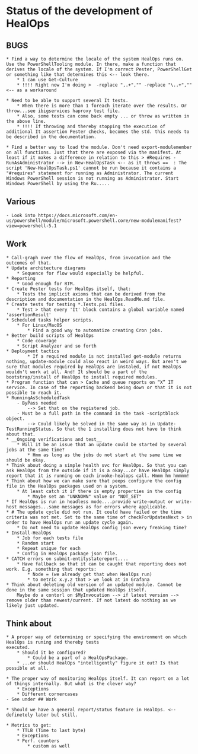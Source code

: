 # Status of the development of HealOps

## BUGS

    * Find a way to determine the locale of the system HealOps runs on. Use the PowerShellTooling module. In there, make a function that derives the locale of the system. If I'm correct Pester, PowerShellGet or something like that determines this <-- look there.
        * 1 can use Get-Culture
        * !!!! Right now I'm doing >  -replace ",.+","" -replace "\..+","" <-- as a workaround

    * Need to be able to support several It tests.
        * When there is more than 1 foreach iterate over the results. Or throw...see ibigservices haproxy test file.
        * Also, some tests can come back empty ... or throw as written in the above line.
        * !!!! If throwing and thereby stopping the execution of additional It assertion Pester checks, becomes the std. this needs to be described in the documentation.

    * Find a better way to load the module. Don't need export-modulemember on all functions. Just that there are exposed via the manifest. At least if it makes a difference in relation to this > #Requires -RunAsAdministrator --> in New-HealOpsTask <-- as it throws ==  : The script 'New-HealOpsTask.ps1' cannot be run because it contains a "#requires" statement for running as Administrator. The current Windows PowerShell session is not running as Administrator. Start Windows PowerShell by using the Ru.....

## Various

    - Look into https://docs.microsoft.com/en-us/powershell/module/microsoft.powershell.core/new-modulemanifest?view=powershell-5.1

## Work

    * Call-graph over the flow of HealOps, from invocation and the outcomes of that.
    * Update architecture diagrams
        * Sequence for flow would especially be helpful.
    * Reporting
        * Good enough for RTM.
    * Create Pester tests for HealOps itself, that:
        * Tests the implicit axioms that can be derived from the description and documentation in the HealOps.ReadMe.md file.
    * Create tests for testing *.Tests.ps1 files.
        * Test > that every 'It' block contains a global variable named 'assertionResult'
    * Scheduled tasks helper scripts.
        * For Linux/MacOS
            * Find a good way to automatize creating Cron jobs.
    * Better build scripts of HealOps
        * Code coverage
        * Script Analyzer and so forth
    * Deployment tactics
            * If a required module is not installed get-module returns nothing, update-module could also react in weird ways. But aren't we sure that modules required by HealOps are instaled, if not HealOps wouldn't work at all. And! It should be a part of the bootstrap/install of HealOps to install required modules.
    * Program function that can > Cache and queue reports on “X” IT service. In case of the reporting backend being down or that it is not possible to reach it.
    * RunningAsScheduledTask
        - ByPass needed
            --> Set that on the registered job.
        - Must be a full path in the command in the task -scriptblock object.
            --> Could likely be solved in the same way as in Update-TestRunningStatus. So that the 1 installing does not have to think about that.
    * __Ongoing verifications and test__
        * Will it be an issue that an update could be started by several jobs at the same time?
            * Hmm as long as the jobs do not start at the same time we should be okay.
    * Think about doing a simple health svc for HealOps. So that you can ask HealOps from the outside if it is a okay...or have HealOps simply report that it is running on each invoke-healops call. Hmmm hm hmmmm!
    * Think about how we can make sure that peeps configure the config file in the HealOps packages used on a system.
        * At least catch it if there is empty properties in the config
            * Maybe set an "UNKNOWN" value or "NOT_SET"
    * If HealOps is run in headless mode....provide write-output or write-host messages...same messages as for errors where applicable.
    * # The update cycle did not run. It could have failed or the time criteria was not met. Set to the same time of checkForUpdatesNext > in order to have HealOps run an update cycle again.
        * Do not need to update HealOps config json every freaking time?
    * Install-HealOps
        * Job for each tests file
        * Random start
        * Repeat unique for each
        * Config in HealOps package json file.
    * CATCH errors on submit-entitystatereport....
        * Have fallback so that it can be caught that reporting does not work. E.g. something that reports:
            * Node = (we already get that when HealOps run)
            * to metric x.y.z that > we look at in Grafana
    * Think about deleting old version of an updated module. Cannot be done in the same session that updated HealOps itself.
        Maybe do a contorl on $MyInvocation --> if latest version --> remove older than newest/current. If not latest do nothing as we likely just updated.

## Think about

    * A proper way of determining or specifying the environment on which HealOps is runing and thereby tests
    executed.
        * Should it be configured?
            * Could be a part of a HealOpsPackage.
        * ...or should HealOps "intelligently" figure it out? Is that possible at all.

    * The proper way of monitoring HealOps itself. It can report on a lot of things internally. But what is the clever way?
        * Exceptions
        * Different cornercases
    - See under ## Work

    * Should we have a general report/status feature in HealOps. <-- definetely later but still.

    * Metrics to get:
        * TTLB (Time to last byte)
        * Exceptions
        * Perf. counters
            * custom as well